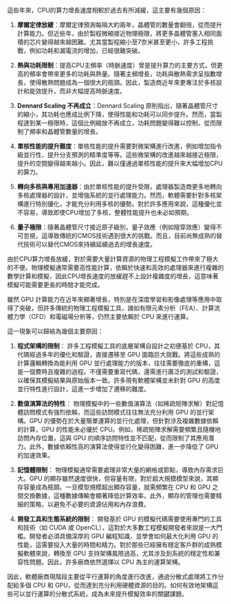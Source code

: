 這些年來，CPU的算力增長速度相較於過去有所減緩，這主要有幾個原因：

1. **摩爾定律放緩**：摩爾定律預測每隔大約兩年，晶體管的數量會翻倍，從而提升計算能力。但近些年，由於製程微縮接近物理極限，將更多晶體管塞入相同面積的芯片變得越來越困難。尤其當製程縮小至7奈米甚至更小，許多工程挑戰，例如功耗和漏電流的增加，已經很難突破。

2. **熱與功耗限制**：提高CPU主頻率（時脈速度）曾是提升算力的主要方式，但更高的頻率會帶來更多的功耗與熱量。隨著主頻增長，功耗與散熱需求呈指數增長，使得散熱問題成為一個很大的瓶頸。因此，製造商近年來更專注於多核設計和能效提升，而非大幅提高時脈速度。

3. **Dennard Scaling 不再成立**：Dennard Scaling 原則指出，隨著晶體管尺寸的縮小，其功耗也應成比例下降，使得性能和功耗可以同步提升。然而，當製程達到某一極限時，這個比例縮放不再成立，功耗問題變得難以控制，從而限制了頻率和晶體管數量的增長。

4. **單核性能的提升難度**：單核性能的提升需要對微架構進行改進，例如增加指令級並行性、提升分支預測的精準度等等。這些微架構的改進越來越接近極限，提升的空間變得越來越小。因此，難以僅通過單核性能的提升來大幅增加CPU的算力。

5. **轉向多核與專用加速器**：由於單核性能的提升受限，處理器製造商更多地轉向多核處理器的設計，並增強系統的並行處理能力。然而，軟體需要針對多核架構進行特別優化，才能充分利用多核的優勢。對於許多應用來說，這種優化並不容易，導致即使CPU增加了多核，整體性能提升也未必如預期。

6. **量子極限**：隨著晶體管尺寸接近原子級別，量子效應（例如隧穿效應）變得不可忽視，這導致傳統的CMOS技術遇到很大的挑戰。而且，目前尚無成熟的替代技術可以替代CMOS來持續延續過去的增長速度。


由於CPU算力增長放緩，對於需要大量計算資源的物理工程模擬工作帶來了極大的不便。物理模擬通常需要高性能計算，依賴於快速和高效的處理器來進行複雜的數學計算和模擬，因此CPU增長速度的放緩趕不上設計複雜度的增長，這意味著模擬可能需要更長的時間才能完成。


雖然 GPU 計算能力在近年來顯著增長，特別是在深度學習和影像處理等應用中取得了突破，但許多傳統的物理工程模擬工具，諸如有限元素分析（FEA）、計算流體力學（CFD）和電磁場分析等，仍然主要依賴於 CPU 來進行運算。

這一現象可以歸結為幾個主要原因：

1. **程式架構的限制**：
   許多工程模擬工具的底層架構自設計之初便基於 CPU，其代碼經過多年的優化和驗證，直接遷移至 GPU 面臨巨大挑戰。將這些成熟的計算邏輯轉換為能利用 GPU 並行處理能力的版本，往往需要徹底的重構，這是一個費時且複雜的過程。不僅需要重寫代碼，還需進行廣泛的測試和驗證，以確保其模擬結果與原始版本一致。許多現有軟體架構並未針對 GPU 的高度並行特性進行設計，這進一步增加了遷移的難度。

2. **數值演算法的特性**：
   物理模擬中的一些數值演算法（如稀疏矩陣求解）對記憶體訪問模式有強烈依賴，而這些訪問模式往往無法充分利用 GPU 的並行架構。GPU 的優勢在於大量簡單運算的並行化處理，但針對涉及複雜數據依賴的計算，GPU 的性能未必優於 CPU。例如，稀疏矩陣求解需要頻繁且隨機地訪問內存位置，這與 GPU 的順序訪問特性並不匹配，從而限制了其應用潛力。此外，數據依賴性高的演算法使得並行化變得困難，進一步降低了 GPU 的加速效果。

3. **記憶體限制**：
   物理模擬通常需要處理非常大量的網格或節點，導致內存需求巨大。GPU 的顯存雖然速度很快，但容量有限，對於超大規模模型來說，其顯存容量成為瓶頸。一旦模型規模超出顯存容量，就需頻繁在 CPU 和 GPU 之間交換數據，這種數據傳輸會顯著降低計算效率。此外，顯存的管理也需要精細的策略，以避免不必要的資源佔用和內存浪費。

4. **開發工具和生態系統的限制**：
   開發基於 GPU 的模擬代碼需要使用專門的工具和技術（如 CUDA 或 OpenCL），這對於大多數工程模擬開發者來說是一大門檻。開發者必須具備深厚的 GPU 編程知識，並學會如何最大化利用 GPU 的性能，這需要投入大量的時間和精力。對於那些已經擁有穩定客戶群的成熟模擬軟體來說，轉換至 GPU 支持架構風險過高，尤其涉及到系統的穩定性和兼容性問題。因此，許多廠商依然選擇以 CPU 為主的運算架構。

因此，軟體廠商現階段主要從平行運算的角度進行改進，通過分散式處理將工作分配給多個 CPU 和 GPU，從而達到充分利用硬體資源的目的。如何有效地架構這些可以並行運算的分散式系統，成為未來提升模擬效率的關鍵課題。

